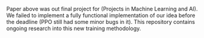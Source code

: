 Paper above was out final project for (Projects in Machine Learning and AI). We failed to implement a fully functional implementation of our idea before the deadline (PPO still had some minor bugs in it). This repository contains ongoing research into this new training methodology.
